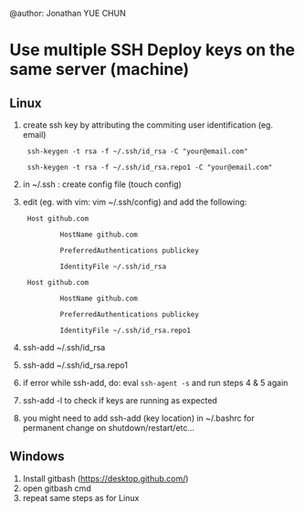 @author: Jonathan YUE CHUN

# Use multiple SSH Deploy keys on the same server (machine)

## Linux

1) create ssh key by attributing the commiting user identification (eg. email)

        ssh-keygen -t rsa -f ~/.ssh/id_rsa -C "your@email.com"

        ssh-keygen -t rsa -f ~/.ssh/id_rsa.repo1 -C "your@email.com"

2) in ~/.ssh  : create config file (touch config)

3) edit (eg. with vim: vim ~/.ssh/config) and add the following:


        Host github.com

                HostName github.com

                PreferredAuthentications publickey

                IdentityFile ~/.ssh/id_rsa
        
        Host github.com

                HostName github.com

                PreferredAuthentications publickey

                IdentityFile ~/.ssh/id_rsa.repo1
        
 4) ssh-add ~/.ssh/id_rsa
 5) ssh-add ~/.ssh/id_rsa.repo1
 6) if error while ssh-add, do: eval `ssh-agent -s` and run steps 4 & 5 again
 7) ssh-add -l  to check if keys are running as expected
 8) you might need to add ssh-add (key location) in ~/.bashrc for permanent change on shutdown/restart/etc...

## Windows

 1) Install gitbash (https://desktop.github.com/)
 2) open gitbash cmd
 3) repeat same steps as for Linux
